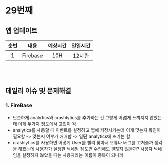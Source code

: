 # 29번째
## 앱 업데이트 
|순번|내용|예상시간|일일시간
|:---:|:-----:|:-------:|:-------:
|1|Firebase| 10H | 12시간


</br></br>
## 데일리 이슈 및 문제해결
### 1. FireBase
  - 단순하게 analytics와 crashlytics를 추가하는 건 그렇게 어렵게 느껴지지 않았는데 이게 두가지 정도에서 고민이 됨
  - analytics를 사용할 때 이벤트를 설정하고 앱에 저장시키는데 이게 맞는지 확인이 필요함 -> 맞는지 여부가 애매함 -> 일단 analytics에 뜨기는 함
  - crashlytics를 사용하면 어떻게 User를 빨리 찾아서 오류나 버그를 고쳐줄까 생각을 해봤는데 사용자가 설정한 닉네임 정도면 수집해도 괜찮지 않을까? 사용자 닉네임을 설정하지 않았을 때는 사용자라는 이름이 중복이 되니까

